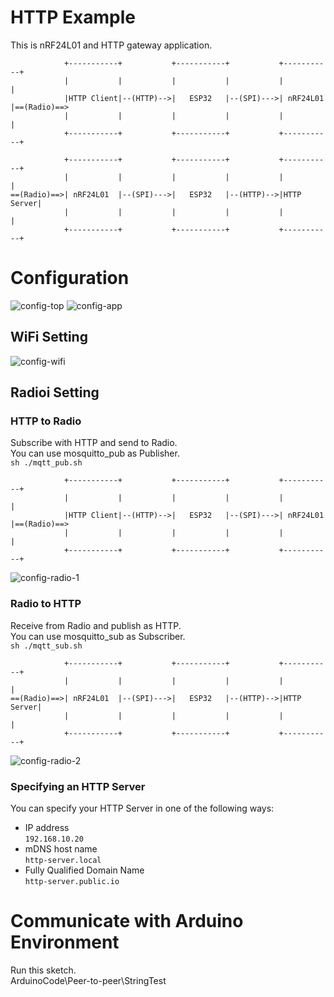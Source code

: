 # HTTP Example   
This is nRF24L01 and HTTP gateway application.   
```
            +-----------+           +-----------+           +-----------+
            |           |           |           |           |           |
            |HTTP Client|--(HTTP)-->|   ESP32   |--(SPI)--->| nRF24L01  |==(Radio)==>
            |           |           |           |           |           |
            +-----------+           +-----------+           +-----------+

            +-----------+           +-----------+           +-----------+
            |           |           |           |           |           |
==(Radio)==>| nRF24L01  |--(SPI)--->|   ESP32   |--(HTTP)-->|HTTP Server|
            |           |           |           |           |           |
            +-----------+           +-----------+           +-----------+
```



# Configuration
![config-top](https://github.com/nopnop2002/esp-idf-mirf/assets/6020549/e8e22c35-da61-4d5b-82ab-751b05d54d98)
![config-app](https://github.com/nopnop2002/esp-idf-mirf/assets/6020549/aeb5992b-ca2e-4ec9-aa56-7b70e8a06491)

## WiFi Setting

![config-wifi](https://github.com/nopnop2002/esp-idf-mirf/assets/6020549/49cba564-dd2b-46b9-bcc4-c928a816697c)


## Radioi Setting

### HTTP to Radio
Subscribe with HTTP and send to Radio.   
You can use mosquitto_pub as Publisher.   
```sh ./mqtt_pub.sh```

```
            +-----------+           +-----------+           +-----------+
            |           |           |           |           |           |
            |HTTP Client|--(HTTP)-->|   ESP32   |--(SPI)--->| nRF24L01  |==(Radio)==>
            |           |           |           |           |           |
            +-----------+           +-----------+           +-----------+
```

![config-radio-1](https://github.com/nopnop2002/esp-idf-mirf/assets/6020549/562285e0-3c3a-4315-b960-ab27186e9c95)


### Radio to HTTP
Receive from Radio and publish as HTTP.   
You can use mosquitto_sub as Subscriber.   
```sh ./mqtt_sub.sh```

```
            +-----------+           +-----------+           +-----------+
            |           |           |           |           |           |
==(Radio)==>| nRF24L01  |--(SPI)--->|   ESP32   |--(HTTP)-->|HTTP Server|
            |           |           |           |           |           |
            +-----------+           +-----------+           +-----------+
```

![config-radio-2](https://github.com/nopnop2002/esp-idf-mirf/assets/6020549/118b4d07-7c43-48d3-84fd-670e0e678370)



### Specifying an HTTP Server   
You can specify your HTTP Server in one of the following ways:   
- IP address   
 ```192.168.10.20```   
- mDNS host name   
 ```http-server.local```   
- Fully Qualified Domain Name   
 ```http-server.public.io```


# Communicate with Arduino Environment   
Run this sketch.   
ArduinoCode\Peer-to-peer\StringTest   

